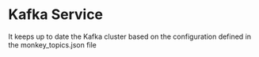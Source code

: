 # Kafka Service

It keeps up to date the Kafka cluster based on the configuration defined in the monkey_topics.json file 
